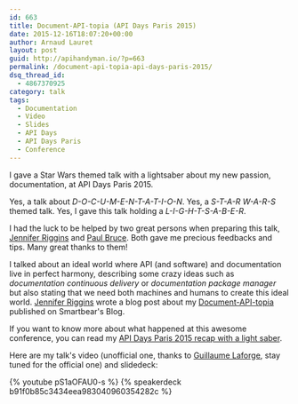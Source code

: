 ```yaml
---
id: 663
title: Document-API-topia (API Days Paris 2015)
date: 2015-12-16T18:07:20+00:00
author: Arnaud Lauret
layout: post
guid: http://apihandyman.io/?p=663
permalink: /document-api-topia-api-days-paris-2015/
dsq_thread_id:
  - 4867370925
category: talk
tags:
  - Documentation
  - Video
  - Slides
  - API Days
  - API Days Paris
  - Conference
---
```

I gave a Star Wars themed talk with a lightsaber about my new passion, documentation, at API Days Paris 2015. 

Yes, a talk about *D-O-C-U-M-E-N-T-A-T-I-O-N*. 
Yes, a *S-T-A-R W-A-R-S* themed talk.
Yes, I gave this talk holding a *L-I-G-H-T-S-A-B-E-R*.<!--more-->

I had the luck to be helped by two great persons when preparing this talk, [Jennifer Riggins](https://twitter.com/jkriggins) and [Paul Bruce](https://twitter.com/paulsbruce). Both gave me precious feedbacks and tips. Many great thanks to them!

I talked about an ideal world where API (and software) and documentation live in perfect harmony, describing some crazy ideas such as *documentation continuous delivery* or *documentation package manager* but also stating that we need both machines and humans to create this ideal world. [Jennifer Riggins](https://twitter.com/jkriggins) wrote a blog post about my [Document-API-topia](http://blog.smartbear.com/documentation/the-utopia-of-api-documentation/) published on Smartbear's Blog.

If you want to know more about what happened at this awesome conference, you can read my [API Days Paris 2015 recap with a light saber](http://apihandyman.io/api-days-paris-2015-with-a-lightsaber/).

Here are my talk's video (unofficial one, thanks to [Guillaume Laforge](https://twitter.com/glaforge), stay tuned for the official one) and slidedeck:

{% youtube pS1aOFAU0-s %}
{% speakerdeck b91f0b85c3434eea983040960354282c %}